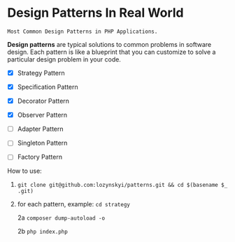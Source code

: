 # Design Patterns In Real World
    Most Common Design Patterns in PHP Applications.

**Design patterns** are typical solutions to common problems
in software design. Each pattern is like a blueprint
that you can customize to solve a particular
design problem in your code.

- [x] Strategy Pattern
- [x] Specification Pattern
- [x] Decorator Pattern
- [x] Observer Pattern
- [ ] Adapter Pattern
- [ ] Singleton Pattern
- [ ] Factory Pattern


How to use:

1. `git clone git@github.com:lozynskyi/patterns.git && cd $(basename $_ .git)`
2. for each pattern, example: `cd strategy`

    2a `composer dump-autoload -o`
    
    2b `php index.php`
